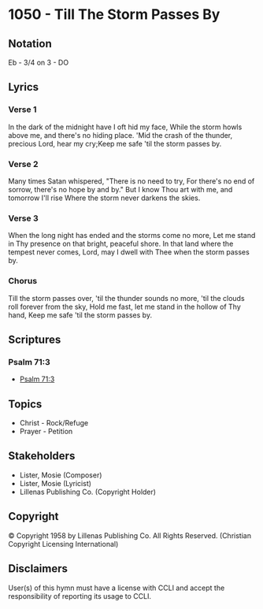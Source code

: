 # 1050 - Till The Storm Passes By

## Notation

Eb - 3/4 on 3 - DO

## Lyrics

### Verse 1

In the dark of the midnight have I oft hid my face, While the storm howls above me, and there's no hiding place. 'Mid the crash of the thunder, precious Lord, hear my cry;Keep me safe 'til the storm passes by.

### Verse 2

Many times Satan whispered, "There is no need to try, For there's no end of sorrow, there's no hope by and by." But I know Thou art with me, and tomorrow I'll rise Where the storm never darkens the skies.

### Verse 3

When the long night has ended and the storms come no more, Let me stand in Thy presence on that bright, peaceful shore. In that land where the tempest never comes, Lord, may I dwell with Thee when the storm passes by.

### Chorus

Till the storm passes over, 'til the thunder sounds no more, 'til the clouds roll forever from the sky, Hold me fast, let me stand in the hollow of Thy hand, Keep me safe 'til the storm passes by.


## Scriptures

### Psalm 71:3

- [Psalm 71:3](https://www.biblegateway.com/passage/?search=Psalm%2071%3A3)


## Topics

- Christ - Rock/Refuge
- Prayer - Petition

## Stakeholders

- Lister, Mosie (Composer)
- Lister, Mosie (Lyricist)
- Lillenas Publishing Co. (Copyright Holder)

## Copyright

© Copyright 1958 by Lillenas Publishing Co. All Rights Reserved.
(Christian Copyright Licensing International)

## Disclaimers

User(s) of this hymn must have a license with CCLI and accept the responsibility of reporting its usage to CCLI.

